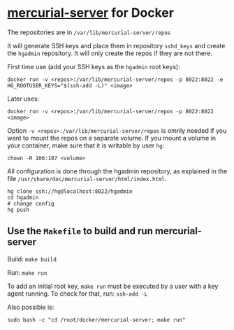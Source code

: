 # [mercurial-server](http://www.lshift.net/work/open-source/mercurial-server/) for Docker

The repositories are in  `/var/lib/mercurial-server/repos`

It will generate SSH keys and place them in repository `sshd_keys` and create the `hgadmin` repository. 
It will only create the repos if they are not there.

First time use (add your SSH keys as the `hgadmin` root keys):

    docker run -v <repos>:/var/lib/mercurial-server/repos -p 8022:8022 -e HG_ROOTUSER_KEYS="$(ssh-add -L)" <image>

Later uses:

    docker run -v <repos>:/var/lib/mercurial-server/repos -p 8022:8022 <image>

Option `-v <repos>:/var/lib/mercurial-server/repos` is omnly needed if you want to mount the repos on a separate volume.
If you mount a volume in your container, make sure that it is writable by user `hg`:

    chown -R 106:107 <volume>


All configuration is done through the hgadmin repository, as explained in the file `/usr/share/doc/mercurial-server/html/index.html`.

    hg clone ssh://hg@localhost:8022/hgadmin
    cd hgadmin
    # change config
    hg push


## Use the `Makefile` to build and run mercurial-server

Build: `make build`

Run: `make run`

To add an initial root key, `make run` must be executed by a user with a key agent running.
To check for that, run: `ssh-add -L`

Also possible is:

    sudo bash -c "cd /root/docker/mercurial-server; make run"




